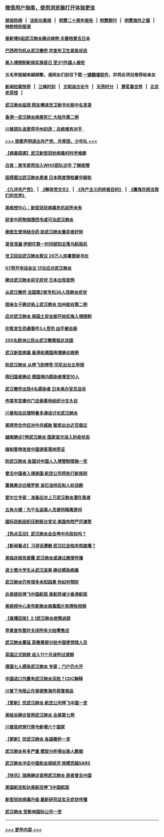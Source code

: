 ### [微信用户指南，使用浏览器打开体验更佳](https://github.com/gfw-breaker/banned-news1/blob/master/indexes/wechat-guide.md?t=0)
#### [禁闻热榜](热点新闻.md?t=0)  &nbsp;&nbsp;|&nbsp;&nbsp; [法轮功真相](https://github.com/gfw-breaker/truth/blob/master/README.md?t=0) &nbsp;&nbsp;|&nbsp;&nbsp; [明慧二十周年报告](https://github.com/gfw-breaker/mh-reports/blob/master/README.md?t=0) &nbsp;&nbsp;|&nbsp;&nbsp;[明慧期刊](https://github.com/gfw-breaker/mh-qikan) &nbsp;&nbsp;|&nbsp;&nbsp; [明慧海外之窗](https://github.com/gfw-breaker/mh-news/blob/master/README.md?t=0) &nbsp;&nbsp;|&nbsp;&nbsp; [神韵特别报道](https://github.com/gfw-breaker/mh-news/blob/master/shenyun.md?t=0)
#### [泰新增6起武汉肺炎确诊病例 夫妻档曾去日本](../pages/nsc418/n11843900.md?t=02042044) 
#### [巴西将包机从武汉撤侨 并宣布卫生紧急状态](../pages/nsc418/n11843418.md?t=02042044) 
#### [美入境限制新规实施首日 至少1外国人被拒](../pages/nsc418/n11843058.md?t=02042044) 
#### 五毛举报越来越频繁，请网友们前往下载 [一键翻墙软件](https://github.com/gfw-breaker/ssr-accounts)，并将此项目推荐给亲友
#### [新闻拍案惊奇](https://github.com/gfw-breaker/banned-news1/blob/master/pages/link4.md) &nbsp;&nbsp;|&nbsp;&nbsp; [江峰时刻](https://github.com/gfw-breaker/banned-news1/blob/master/pages/link4.md) &nbsp;&nbsp;|&nbsp;&nbsp; [文昭谈古论今](https://github.com/gfw-breaker/banned-news1/blob/master/pages/link4.md) &nbsp;&nbsp;|&nbsp;&nbsp; [天亮时分](https://github.com/gfw-breaker/banned-news1/blob/master/pages/link4.md) &nbsp;&nbsp;|&nbsp;&nbsp; [萧茗看世界](https://github.com/gfw-breaker/banned-news1/blob/master/pages/link4.md) &nbsp;&nbsp;|&nbsp;&nbsp; [北京老茶馆](https://github.com/gfw-breaker/banned-news1/blob/master/pages/link4.md) &nbsp;&nbsp;|&nbsp;&nbsp; 
#### [武汉肺炎延烧 网友嘲讽世卫秘书长挺中名言录](../pages/nsc418/n11843056.md?t=02042044) 
#### [香港一武汉肺炎病患死亡 大陆外第二例](../pages/nsc418/n11843026.md?t=02042044) 
#### [川普团队谈爱荷华州初选：总统难有对手  ](../pages/nsc418/n11842867.md?t=02042044) 
#### [>>> 我要声明退出共产党、共青团、少年队 <<<](https://github.com/begood0513/goodnews/blob/master/quit/letter.md) 
#### [【病毒探源】武汉新型冠状病毒的科学难题](../pages/nsc418/n11842176.md?t=02042044) 
#### [白宫：美专家将加入WHO团队访华 了解疫情](../pages/nsc418/n11842198.md?t=02042044) 
#### [因搭载过武汉肺炎患者 日本两度筛检豪华邮轮](../pages/nsc418/n11842447.md?t=02042044) 
#### [《九评共产党》](https://github.com/begood0513/9ping.md/blob/master/README.md) &nbsp;|&nbsp; [《解体党文化》](../../../../jtdwh.md/blob/master/README.md)  &nbsp;|&nbsp; [《共产主义的终极目的》](../../../../gczydzjmd.md/blob/master/README.md) &nbsp;|&nbsp; [《魔鬼在统治我们的世界》](../../../../mgztzwmdsj.md/blob/master/README.md) 
#### [美疾控中心：新型冠状病毒危机前所未有](../pages/nsc418/n11842406.md?t=02042044) 
#### [研发中药物瑞德西韦或可治武汉肺炎](../pages/nsc418/n11842100.md?t=02042044) 
#### [泰医生使用结合药 助武汉肺炎重症者好转](../pages/nsc418/n11842096.md?t=02042044) 
#### [录音泄漏 伊朗在第一时间就知击落乌航班机](../pages/nsc418/n11842002.md?t=02042044) 
#### [世卫回应武汉肺炎惹议 20万人连署罢秘书长](../pages/nsc418/n11841664.md?t=02042044) 
#### [G7将开电话会议 讨论应对武汉肺炎](../pages/nsc418/n11841658.md?t=02042044) 
#### [确诊武汉肺炎前无症状 日本出现首例](../pages/nsc418/n11841567.md?t=02042044) 
#### [从武汉撤侨 法国第2架专机36人现肺炎症状](../pages/nsc418/n11841382.md?t=02042044) 
#### [探亲女子确诊染上武汉肺炎 加州硅谷第二例](../pages/nsc418/n11839784.md?t=02042044) 
#### [应对武汉肺炎 美国土安全部开始实施入境限制](../pages/nsc418/n11839729.md?t=02042044) 
#### [伦敦发生恐袭事件3人受伤 凶手被击毙](../pages/nsc418/n11839442.md?t=02042044) 
#### [250名欧洲公民从武汉撤离抵达法国](../pages/nsc418/n11839438.md?t=02042044) 
#### [武汉新型病毒 香港和德国再增确诊病例](../pages/nsc418/n11839381.md?t=02042044) 
#### [防武汉肺炎 从停飞到停签 印尼出台五举措](../pages/nsc418/n11839282.md?t=02042044) 
#### [两归国者确诊 德国境内感染者增至10人](../pages/nsc418/n11839164.md?t=02042044) 
#### [武汉撤侨出现4名感染者 日本承办官员自杀](../pages/nsc418/n11839044.md?t=02042044) 
#### [传美军空袭也门击毙基地组织分支头目](../pages/nsc418/n11839210.md?t=02042044) 
#### [川普和加总理特鲁多通话讨论武汉肺炎](../pages/nsc418/n11839128.md?t=02042044) 
#### [美两党合作应对中共威胁 智库出台近百倡议](../pages/nsc418/n11838437.md?t=02042044) 
#### [越南确诊7例武汉肺炎 国家首次进入防疫状态](../pages/nsc418/n11838860.md?t=02042044) 
#### [缅甸暂停发放中国游客落地签证](../pages/nsc418/n11838730.md?t=02042044) 
#### [防武汉肺炎 各国对中国人入境管制措施一览](../pages/nsc418/n11838726.md?t=02042044) 
#### [曾去中国者入境美国 航空公司将执行新规则](../pages/nsc418/n11838375.md?t=02042044) 
#### [蓬佩奥访白俄罗斯 谈石油供应和人权话题](../pages/nsc418/n11838242.md?t=02042044) 
#### [爱尔兰专家：准备应对上万武汉肺炎潜在患者](../pages/nsc418/n11837978.md?t=02042044) 
#### [五角大楼：为千名返美人员提供隔离房间](../pages/nsc418/n11837831.md?t=02042044) 
#### [国际民航组织压制挺台言论 美国务院严厉谴责](../pages/nsc418/n11837791.md?t=02042044) 
#### [【热点互动】武汉肺炎会击垮中共政权吗？](../pages/nsc418/n11837779.md?t=02042044) 
#### [【新闻看点】习讲话遭删 武汉红会掐央视直播？](../pages/nsc418/n11837573.md?t=02042044) 
#### [美临床报告披露 武汉肺炎或通过粪便传播](../pages/nsc418/n11837626.md?t=02042044) 
#### [波士顿大学生从武汉返美 确诊感染病毒](../pages/nsc418/n11837580.md?t=02042044) 
#### [武汉肺炎仍有很多未知因素 你如何预防](../pages/nsc418/n11837666.md?t=02042044) 
#### [达美提前停飞中国航班 美航将减少香港航班](../pages/nsc418/n11837649.md?t=02042044) 
#### [美疾控中心发布新肺炎病毒图片和筛检视频](../pages/nsc418/n11837491.md?t=02042044) 
#### [【直播回放】2.1武汉肺炎疫情追踪](../pages/nsc418/n11837232.md?t=02042044) 
#### [苹果宣布暂时关闭所有大陆零售店](../pages/nsc418/n11837097.md?t=02042044) 
#### [武汉肺炎蔓延 英撤离部分驻中国使领馆人员](../pages/nsc418/n11837061.md?t=02042044) 
#### [英国正式脱欧 进入11个月谈判过渡期](../pages/nsc418/n11836911.md?t=02042044) 
#### [德国七人感染武汉肺炎 专家：门户仍大开](../pages/nsc418/n11836344.md?t=02042044) 
#### [中国进口包裹有武汉肺炎风险？CDC解释](../pages/nsc418/n11836321.md?t=02042044) 
#### [川普下令阻止在美销售海外假冒商品](../pages/nsc418/n11836261.md?t=02042044) 
#### [【更新】忧武汉肺炎 航空公司停飞中国一览](../pages/nsc418/n11835931.md?t=02042044) 
#### [美硅谷确诊首例武汉肺炎 全美第七例](../pages/nsc418/n11836093.md?t=02042044) 
#### [川普政府旅行禁令新增六个国家](../pages/nsc418/n11836083.md?t=02042044) 
#### [【更新】忧武汉肺炎 各国撤侨一览](../pages/nsc418/n11835673.md?t=02042044) 
#### [武汉肺炎有多严重 模型分析得出骇人数据](../pages/nsc418/n11835829.md?t=02042044) 
#### [武汉肺炎冲击中国和全球经济 规模恐超SARS](../pages/nsc418/n11835652.md?t=02042044) 
#### [【快讯】瑞典确诊首例武汉肺炎 患者曾去中国](../pages/nsc418/n11835675.md?t=02042044) 
#### [美国航空和达美航空停飞中国航班](../pages/nsc418/n11835567.md?t=02042044) 
#### [新型冠状病毒升级 最新研究证实无症状传播](../pages/nsc418/n11835589.md?t=02042044) 
#### [武汉肺炎 受影响国际公司一览](../pages/nsc418/n11835538.md?t=02042044) 

----
#### [ >>> 更早内容 <<< ](../indexes/nsc418-earlier.md)
